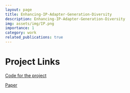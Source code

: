 ```yaml
---
layout: page
title: Enhancing-IP-Adapter-Generation-Diversity
description: Enhancing-IP-Adapter-Generation-Diversity
img: assets/img/IP.png
importance: 1
category: work
related_publications: true
---
```



# Project Links

[Code for the project](https://github.com/melvinsevi/MVA-Enhancing-IP-Adapter-Generation-Diversity)

[Paper](https://drive.google.com/file/d/1e1sIp7w3ACaU1IZCNyKm4DWd-Ri-ZKvm/view?usp=sharing)

